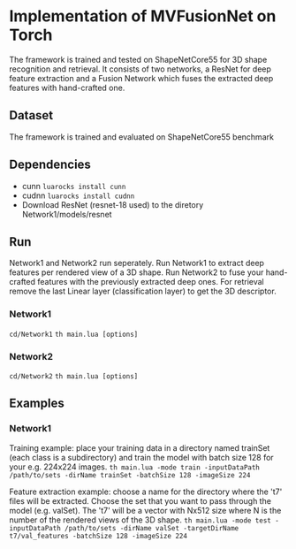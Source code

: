 # Implementation of MVFusionNet on Torch #

The framework is trained and tested on ShapeNetCore55 for 3D shape recognition and retrieval. It consists of two networks, a ResNet for deep feature extraction and a Fusion Network which fuses the extracted deep features with hand-crafted one.

## Dataset ##
The framework is trained and evaluated on ShapeNetCore55 benchmark

## Dependencies ##
* cunn `luarocks install cunn`
* cudnn `luarocks install cudnn`
* Download ResNet (resnet-18 used) to the diretory Network1/models/resnet

## Run ##
Network1 and Network2 run seperately. Run Network1 to extract deep features per rendered view of a 3D shape. Run Network2 to fuse your hand-crafted features with the previously extracted deep ones. For retrieval remove the last Linear layer (classification layer) to get the 3D descriptor.

### Network1 ###
`cd/Network1`
`th main.lua [options]`
### Network2 ###
`cd/Network2`
`th main.lua [options]`

## Examples ##

### Network1 ###
Training example: place your training data in a directory named trainSet (each class is a subdirectory) and train the model with batch size 128 for your e.g. 224x224 images.
`th main.lua -mode train -inputDataPath /path/to/sets -dirName trainSet -batchSize 128 -imageSize 224`

Feature extraction example: choose a name for the directory where the 't7' files will be extracted. Choose the set that you want to pass through the model (e.g. valSet). The 't7' will be a vector with Nx512 size where N is the number of the rendered views of the 3D shape.
`th main.lua -mode test -inputDataPath /path/to/sets -dirName valSet -targetDirName t7/val_features -batchSize 128 -imageSize 224`
